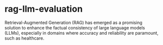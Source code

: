 # rag-llm-evaluation
Retrieval-Augmented Generation (RAG) has emerged as a promising solution to enhance the factual consistency of large language models (LLMs), especially in domains where accuracy and reliability are paramount, such as healthcare. 
